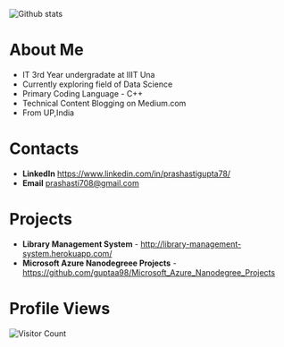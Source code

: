 
![Github stats](https://github-readme-stats.vercel.app/api?username=guptaa98)

# About Me 
* IT 3rd Year undergradate at IIIT Una
* Currently exploring field of Data Science 
* Primary Coding Language - C++
* Technical Content Blogging on Medium.com 
* From UP,India

# Contacts
* **LinkedIn** https://www.linkedin.com/in/prashastigupta78/
* **Email** prashasti708@gmail.com

# Projects 
* **Library Management System** - http://library-management-system.herokuapp.com/
* **Microsoft Azure Nanodegreee Projects** - https://github.com/guptaa98/Microsoft_Azure_Nanodegree_Projects


# Profile Views
![Visitor Count](https://profile-counter.glitch.me/guptaa98/count.svg)
